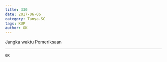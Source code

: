 ```yaml
---
title: 330
date: 2017-06-06
category: Tanya-SC
tags: KUP
author: GK
---
```


Jangka waktu Pemeriksaan

---



`GK`

